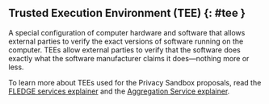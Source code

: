 ## Trusted Execution Environment (TEE) {: #tee }

A special configuration of computer hardware and software that allows external
parties to verify the exact versions of software running on the computer. TEEs
allow external parties to verify that the software does exactly what the
software manufacturer claims it does—nothing more or less.

To learn more about TEEs used for the Privacy Sandbox proposals, read the
[FLEDGE services explainer](https://github.com/privacysandbox/fledge-docs/blob/main/trusted_services_overview.md#trusted-execution-environment)
and the
[Aggregation Service explainer](https://github.com/WICG/attribution-reporting-api/blob/main/AGGREGATION_SERVICE_TEE.md).
